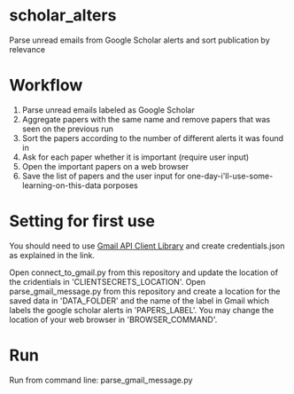 # scholar_alters
Parse unread emails from Google Scholar alerts and sort publication by relevance

# Workflow
 1. Parse unread emails labeled as Google Scholar
 2. Aggregate papers with the same name and remove papers that was seen on the previous run
 3. Sort the papers according to the number of different alerts it was found in
 4. Ask for each paper whether it is important (require user input)
 5. Open the important papers on a web browser
 6. Save the list of papers and the user input for one-day-i'll-use-some-learning-on-this-data porposes

# Setting for first use
You should need to use [Gmail API Client Library](https://developers.google.com/gmail/api/quickstart/python) and create
credentials.json as explained in the link.

Open connect_to_gmail.py from this repository and update the location of the cridentials in 'CLIENTSECRETS_LOCATION'.
Open parse_gmail_message.py from this repository and create a location for the saved data in 'DATA_FOLDER'
and the name of the label in Gmail which labels the google scholar alerts in 'PAPERS_LABEL'.
You may change the location of your web browser in 'BROWSER_COMMAND'.

# Run
Run from command line: parse_gmail_message.py
